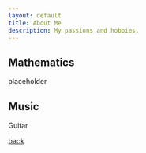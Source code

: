 ```yaml
---
layout: default
title: About Me
description: My passions and hobbies.
---
```


## Mathematics

placeholder

## Music

Guitar

[back](./)
